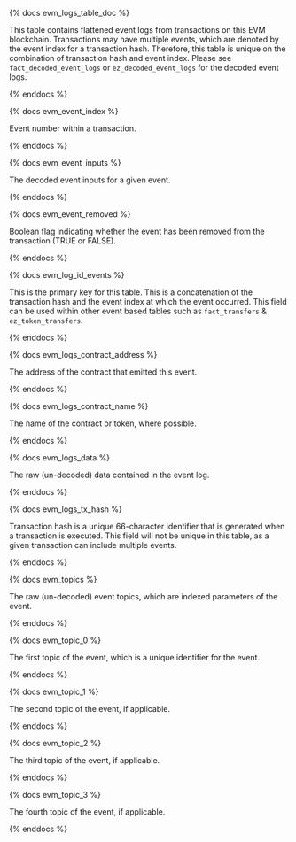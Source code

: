 {% docs evm_logs_table_doc %}

This table contains flattened event logs from transactions on this EVM blockchain. Transactions may have multiple events, which are denoted by the event index for a transaction hash. Therefore, this table is unique on the combination of transaction hash and event index. Please see `fact_decoded_event_logs` or `ez_decoded_event_logs` for the decoded event logs.

{% enddocs %}


{% docs evm_event_index %}

Event number within a transaction.

{% enddocs %}


{% docs evm_event_inputs %}

The decoded event inputs for a given event.

{% enddocs %}

{% docs evm_event_removed %}

Boolean flag indicating whether the event has been removed from the transaction (TRUE or FALSE).

{% enddocs %}


{% docs evm_log_id_events %}

This is the primary key for this table. This is a concatenation of the transaction hash and the event index at which the event occurred. This field can be used within other event based tables such as ```fact_transfers``` & ```ez_token_transfers```.

{% enddocs %}


{% docs evm_logs_contract_address %}

The address of the contract that emitted this event.

{% enddocs %}


{% docs evm_logs_contract_name %}

The name of the contract or token, where possible.

{% enddocs %}


{% docs evm_logs_data %}

The raw (un-decoded) data contained in the event log.

{% enddocs %}


{% docs evm_logs_tx_hash %}

Transaction hash is a unique 66-character identifier that is generated when a transaction is executed. This field will not be unique in this table, as a given transaction can include multiple events.

{% enddocs %}


{% docs evm_topics %}

The raw (un-decoded) event topics, which are indexed parameters of the event.

{% enddocs %}


{% docs evm_topic_0 %}

The first topic of the event, which is a unique identifier for the event.

{% enddocs %}


{% docs evm_topic_1 %}  

The second topic of the event, if applicable.

{% enddocs %}


{% docs evm_topic_2 %}

The third topic of the event, if applicable.

{% enddocs %}


{% docs evm_topic_3 %}

The fourth topic of the event, if applicable.  

{% enddocs %}